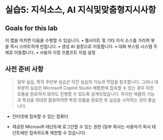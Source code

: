 # 실습5: 지식소스, AI 지식및맞춤형지시사항

## Goals for this lab 

이 랩을 마치면 다음을 수행할 수 있습니다.
• 웹사이트 및 기타 지식 소스를 가리켜 봇을 즉시 스마트하게 만듭니다.
• 생성 AI 설정으로 이동합니다.
• 대화 부스팅 시스템 주제로 이동합니다.
• 사용자 지정 프롬프트 지침 설정

## 사전 준비 사항

> 일부 실습, 특히 후반부 실습은 이전 실습의 기능과 작업을 참조합니다.
> 그러나 대부분의 실습은 Microsoft Copilot Studio 체험판에 접속할 수
> 있는 경우 이전 모듈을 완료하지 않아도 진행할 수 있도록 설계되었습니다.
> 하지만 제품의 기능과 특성을 최대한 활용하려면 특정 모듈을 완료한 후
> 실습을 시작하는 것이 좋습니다.

-   인터넷에 접속할 수 있는 컴퓨터

-   제공된 Microsoft 테넌트에 로그인할 수 있는 권한 (일부 회사는
    사용자가 회사 테넌트에만 접속하도록 제한할 수 있습니다)



